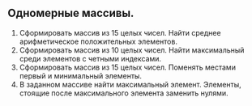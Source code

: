 ## Одномерные массивы.

1. Сформировать массив из 15 целых чисел. Найти среднее арифметическое
   положительных элементов.
2. Сформировать массив из 10 целых чисел. Найти максимальный среди
   элементов с четными индексами.
3. Сформировать массив из 15 целых чисел. Поменять местами первый и
   минимальный элементы.
4. В заданном массиве найти максимальный элемент. Элементы, стоящие после
   максимального элемента заменить нулями.
